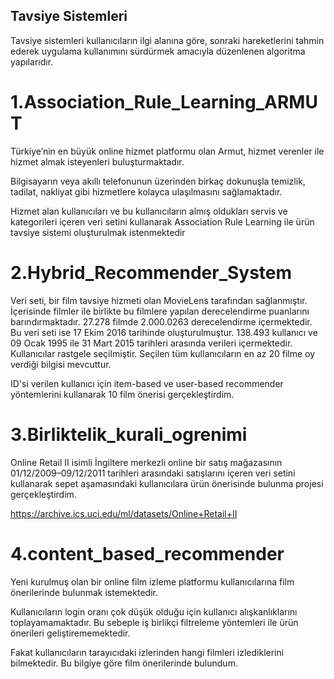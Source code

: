 ## Tavsiye Sistemleri ##


Tavsiye sistemleri kullanıcıların ilgi alanına göre, sonraki hareketlerini tahmin ederek uygulama kullanımını sürdürmek amacıyla düzenlenen algoritma yapılarıdır.


# 1.Association_Rule_Learning_ARMUT

Türkiye’nin en büyük online hizmet platformu olan Armut, hizmet verenler ile hizmet almak isteyenleri buluşturmaktadır.

Bilgisayarın veya akıllı telefonunun üzerinden birkaç dokunuşla temizlik, tadilat, nakliyat gibi hizmetlere kolayca ulaşılmasını sağlamaktadır.

Hizmet alan kullanıcıları ve bu kullanıcıların almış oldukları servis ve kategorileri içeren veri setini kullanarak Association Rule Learning ile ürün tavsiye sistemi oluşturulmak istenmektedir


# 2.Hybrid_Recommender_System

Veri seti, bir film tavsiye hizmeti olan MovieLens tarafından sağlanmıştır. 
İçerisinde filmler ile birlikte bu filmlere yapılan derecelendirme puanlarını barındırmaktadır. 27.278 filmde 2.000.0263 derecelendirme içermektedir. 
Bu veri seti ise 17 Ekim 2016 tarihinde oluşturulmuştur. 
138.493 kullanıcı ve 09 Ocak 1995 ile 31 Mart 2015 tarihleri arasında verileri içermektedir. 
Kullanıcılar rastgele seçilmiştir. Seçilen tüm kullanıcıların en az 20 filme oy verdiği bilgisi mevcuttur.

ID'si verilen kullanıcı için item-based ve user-based recommender yöntemlerini kullanarak 10 film önerisi gerçekleştirdim.


# 3.Birliktelik_kurali_ogrenimi

Online Retail II isimli İngiltere merkezli online bir satış mağazasının 01/12/2009–09/12/2011 tarihleri arasındaki satışlarını içeren veri setini kullanarak sepet aşamasındaki kullanıcılara ürün önerisinde bulunma projesi gerçekleştirdim.

https://archive.ics.uci.edu/ml/datasets/Online+Retail+II


# 4.content_based_recommender

Yeni kurulmuş olan bir online film izleme platformu kullanıcılarına film önerilerinde bulunmak istemektedir.

Kullanıcıların login oranı çok düşük olduğu için kullanıcı alışkanlıklarını toplayamamaktadır. Bu sebeple iş birlikçi filtreleme yöntemleri ile ürün önerileri geliştirememektedir.

Fakat kullanıcıların tarayıcıdaki izlerinden hangi filmleri izlediklerini bilmektedir. Bu bilgiye göre film önerilerinde bulundum.

